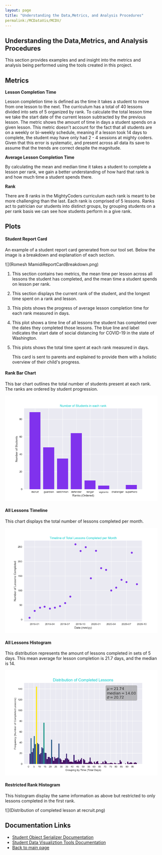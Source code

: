 ```yaml
---
layout: page
title: "Understanding the Data,Metrics, and Analysis Procedures"
permalink:/MCDataVis/MCDV/
---
```


## Understanding the Data,Metrics, and Analysis Procedures

This section provides examples and and insight into the metrics and analysis being performed using the tools created in this project. 

## Metrics

**Lesson Completion Time** 

Lesson completion time is defined as the time it takes a student to move from one lesson to the next. The curriculum has a total of 40 lessons divided into sets of 5 organized by rank.  To calculate the total lesson time we take the start date of the current lesson subtracted by the previous lesson.  The metric shows the amount of time in days a student spends on a given lesson. This metric doesn't account for the fact that all students are on a weekly or bi-weekly schedule, meaning if a lesson took 14 days to complete, the student may have only had 2 - 4 sessions at mighty coders. Given that this error is systematic, and present across all data its save to assume that the trends are correct despite the magnitude.   

**Average Lesson Completion Time** 

By calculating the mean and median time it takes a student to complete a lesson per rank, we gain a better understanding of how hard that rank is and how much time a student spends there.   

**Rank** 

There are 8 ranks in the MightyCoders curriculum each rank is meant to be more challenging than the last. Each rank is comprised of 5 lessons. Ranks act to patrician our students into distinct groups, by grouping students on a per rank basis we can see how students perform in a give rank.   



## Plots 

#### Student Report Card

An example of a student report card generated from our tool set. Below the image is a breakdown and explanation of each section.  

![](Romesh MamidiReportCardBreakdown.png)

1. This section contains two metrics, the mean time per lesson across all lessons the student has completed, and the mean time a student spends on lesson per rank.  

2. This section displays the current rank of the student, and the longest time spent on a rank and lesson. 

3. This plots shows the progress of average lesson completion time for each rank measured in days. 

4. This plot shows a time line of all lessons the student has completed over the dates they completed those lessons. The blue line and label indicates the start date of social distancing for COVID-19 in the state of Washington.  

5. This plots shows the total time spent at each rank measured in days. 

   This card is sent to parents and explained to provide them with a holistic overview of their child's progress.  

#### Rank Bar Chart

This bar chart outlines the total number of students present at each rank. The ranks are ordered by student progression.  

![](StudentsPerRank.png)

#### All Lessons Timeline 

This chart displays the total number of lessons completed per month. 

![](LessonTimeline.png)

#### All Lessons Histogram  

This distribution represents the amount of lessons completed in sets of 5 days. This mean average for lesson completion is 21.7 days, and the median is 14. 

![](Histogram.png)

#### Restricted Rank Histogram

This histogram display the same information as above but restricted to only lessons completed in the first rank.  

![](Distribution of completed lesson at recruit.png)



## Documentation Links
- [Student Object Serializer Documentation](https://mjsmith95.github.io/MCDataVis/SOS) 
- [Student Data Visualiztion Tools Documentation](https://mjsmith95.github.io/MCDataVis/SDVT) 
- [Back to main page](https://mjsmith95.github.io/MCDataVis)   
